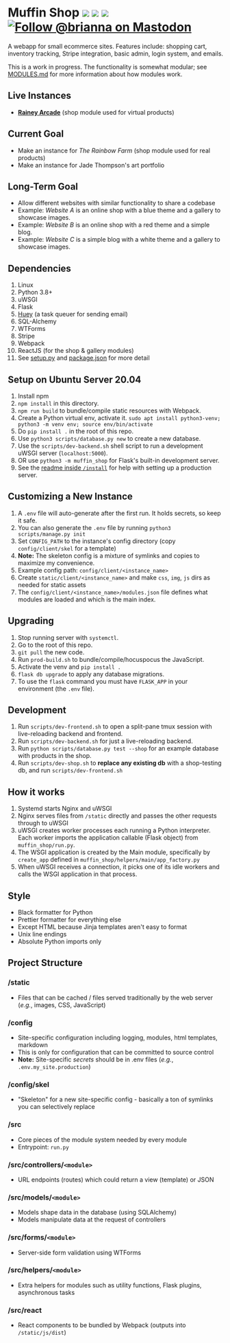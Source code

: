 # Muffin Shop ![](https://img.shields.io/badge/python-3.8-informational) ![](https://img.shields.io/github/license/tassaron/muffin-shop) ![](https://img.shields.io/github/last-commit/tassaron/muffin-shop) [![Follow @brianna on Mastodon](https://img.shields.io/mastodon/follow/1?domain=https%3A%2F%2Ftassaron.com&style=social)](https://tassaron.com/@brianna)

A webapp for small ecommerce sites. Features include: shopping cart, inventory tracking, Stripe integration, basic admin, login system, and emails.

This is a work in progress. The functionality is somewhat modular; see [MODULES.md](MODULES.md) for more information about how modules work.

## Live Instances

-   **[Rainey Arcade](https://rainey.tech)** (shop module used for virtual products)

## Current Goal

-   Make an instance for _The Rainbow Farm_ (shop module used for real products)
-   Make an instance for Jade Thompson's art portfolio

## Long-Term Goal

-   Allow different websites with similar functionality to share a codebase
-   Example: _Website A_ is an online shop with a blue theme and a gallery to showcase images.
-   Example: _Website B_ is an online shop with a red theme and a simple blog.
-   Example: _Website C_ is a simple blog with a white theme and a gallery to showcase images.

## Dependencies

1. Linux
1. Python 3.8+
1. uWSGI
1. Flask
1. [Huey](https://github.com/coleifer/huey) (a task queuer for sending email)
1. SQL-Alchemy
1. WTForms
1. Stripe
1. Webpack
1. ReactJS (for the shop & gallery modules)
1. See [setup.py](setup.py) and [package.json](src/muffin_shop/nodejs/package.json) for more detail

## Setup on Ubuntu Server 20.04

1. Install npm
1. `npm install` in this directory.
1. `npm run build` to bundle/compile static resources with Webpack.
1. Create a Python virtual env, activate it.
   `sudo apt install python3-venv; python3 -m venv env; source env/bin/activate`
1. Do `pip install .` in the root of this repo.
1. Use `python3 scripts/database.py new` to create a new database.
1. Use the `scripts/dev-backend.sh` shell script to run a development uWSGI server (`localhost:5000`).
1. OR use `python3 -m muffin_shop` for Flask's built-in development server.
1. See the [readme inside `/install`](install/README.md) for help with setting up a production server.

## Customizing a New Instance

1. A `.env` file will auto-generate after the first run. It holds secrets, so keep it safe.
1. You can also generate the `.env` file by running `python3 scripts/manage.py init`
1. Set `CONFIG_PATH` to the instance's config directory (copy `config/client/skel` for a template)
1. **Note:** The skeleton config is a mixture of symlinks and copies to maximize my convenience.
1. Example config path: `config/client/<instance_name>`
1. Create `static/client/<instance_name>` and make `css`, `img`, `js` dirs as needed for static assets
1. The `config/client/<instance_name>/modules.json` file defines what modules are loaded and which is the main index.

## Upgrading

1. Stop running server with `systemctl`.
1. Go to the root of this repo.
1. `git pull` the new code.
1. Run `prod-build.sh` to bundle/compile/hocuspocus the JavaScript.
1. Activate the venv and `pip install .`
1. `flask db upgrade` to apply any database migrations.
1. To use the `flask` command you must have `FLASK_APP` in your environment (the `.env` file).

## Development

1. Run `scripts/dev-frontend.sh` to open a split-pane tmux session with live-reloading backend and frontend.
1. Run `scripts/dev-backend.sh` for just a live-reloading backend.
1. Run `python scripts/database.py test --shop` for an example database with products in the shop.
1. Run `scripts/dev-shop.sh` to **replace any existing db** with a shop-testing db, and run `scripts/dev-frontend.sh`

## How it works

1. Systemd starts Nginx and uWSGI
1. Nginx serves files from `/static` directly and passes the other requests through to uWSGI
1. uWSGI creates worker processes each running a Python interpreter. Each worker imports the application callable (Flask object) from `muffin_shop/run.py`.
1. The WSGI application is created by the Main module, specifically by `create_app` defined in `muffin_shop/helpers/main/app_factory.py`
1. When uWSGI receives a connection, it picks one of its idle workers and calls the WSGI application in that process.

## Style

-   Black formatter for Python
-   Prettier formatter for everything else
-   Except HTML because Jinja templates aren't easy to format
-   Unix line endings
-   Absolute Python imports only

## Project Structure

### /static

-   Files that can be cached / files served traditionally by the web server (_e.g._, images, CSS, JavaScript)

### /config

-   Site-specific configuration including logging, modules, html templates, markdown
-   This is only for configuration that can be committed to source control
-   **Note:** Site-specific _secrets_ should be in .env files (_e.g._, `.env.my_site.production`)

### /config/skel

-   "Skeleton" for a new site-specific config - basically a ton of symlinks you can selectively replace

### /src

-   Core pieces of the module system needed by every module
-   Entrypoint: `run.py`

### /src/controllers/`<module>`

-   URL endpoints (routes) which could return a view (template) or JSON

### /src/models/`<module>`

-   Models shape data in the database (using SQLAlchemy)
-   Models manipulate data at the request of controllers

### /src/forms/`<module>`

-   Server-side form validation using WTForms

### /src/helpers/`<module>`

-   Extra helpers for modules such as utility functions, Flask plugins, asynchronous tasks

### /src/react

-   React components to be bundled by Webpack (outputs into `/static/js/dist`)

